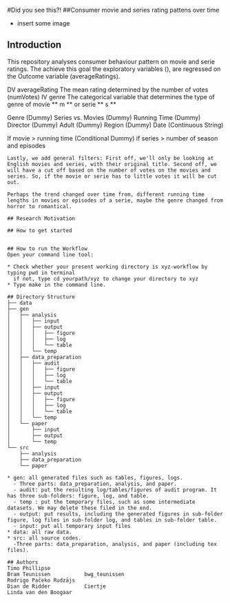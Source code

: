 #Did you see this?!
##Consumer movie and series rating pattens over time 

* insert some image


## Introduction
This repository analyses consumer behaviour pattern on movie and serie ratings. The achieve this goal the exploratory variables (), are regressed on the Outcome variable (averageRatings). 

DV  averageRating   The mean rating determined by the number of votes (numVotes)
IV  genre           The categorical variable that determines the type of genre of movie ** m **  or serie ** s ** 

Genre			(Dummy)
Series vs. Movies 	(Dummy)
Running Time	        (Dummy)
Director		(Dummy)
Adult 			(Dummy) 
Region		        (Dummy)
Date			(Continuous String)

If movie > running time (Conditional Dummy)
if series > number of season and episodes
```
Lastly, we add general filters: First off, we'll only be looking at English movies and series, with their original title. Second off, we will have a cut off based on the number of votes on the movies and series. So, if the movie or serie has to little votes it will be cut out.

Perhaps the trend changed over time from, different running time lengths in movies or episodes of a serie, maybe the genre changed from horror to romantical.

## Research Motivation

## How to get started


## How to run the Workflow
Open your command line tool:

* Check whether your present working directory is xyz-workflow by typing pwd in terminal
  if not, type cd yourpath/xyz to change your directory to xyz
* Type make in the command line.

## Directory Structure
├── data
├── gen
│   ├── analysis
│   │   ├── input
│   │   ├── output
│   │   │   ├── figure
│   │   │   ├── log
│   │   │   └── table
│   │   └── temp
│   ├── data_preparation
│   │   ├── audit
│   │   │   ├── figure
│   │   │   ├── log
│   │   │   └── table
│   │   ├── input
│   │   ├── output
│   │   │   ├── figure
│   │   │   ├── log
│   │   │   └── table
│   │   └── temp
│   └── paper
│       ├── input
│       ├── output
│       └── temp
└── src
    ├── analysis
    ├── data_preparation
    └── paper
    
* gen: all generated files such as tables, figures, logs.
  - Three parts: data_preparation, analysis, and paper.
  - audit: put the resulting log/tables/figures of audit program. It has three sub-folders: figure, log, and table.
  - temp : put the temporary files, such as some intermediate datasets. We may delete these filed in the end.
  - output: put results, including the generated figures in sub-folder figure, log files in sub-folder log, and tables in sub-folder table.
  - input: put all temporary input files
* data: all raw data.
* src: all source codes.
  -Three parts: data_preparation, analysis, and paper (including tex files).

## Authors
Timo Phillipse           
Bram Teunissen           bwg_teunissen
Rodrigo Pačeko Rudzājs   
Dian de Ridder           Ciertje
Linda van den Boogaar     	
